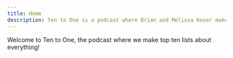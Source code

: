 ```yaml
---
title: Home
description: Ten to One is a podcast where Brian and Melissa Koser make top ten lists about everything!
---
```


Welcome to Ten to One, the podcast where we make top ten lists about everything!